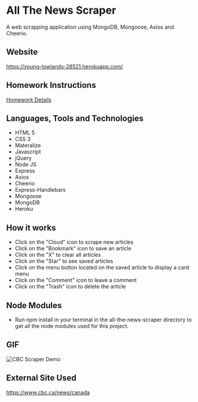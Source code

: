 # All The News Scraper
A web scrapping application using MongoDB, Mongoose, Axios and Cheerio.

## Website
https://young-lowlands-28521.herokuapp.com/

## Homework Instructions
[Homework Details](homework_instructions.md)

## Languages, Tools and Technologies

* HTML 5
* CSS 3
* Materalize
* Javascript
* jQuery
* Node JS
* Express
* Axios
* Cheerio
* Express-Handlebars
* Mongoose
* MongoDB
* Heroku

## How it works

* Click on the "Cloud" icon to scrape new articles
* Click on the "Bookmark" icon to save an article
* Click on the "X" to clear all articles
* Click on the "Star" to see saved articles
* Click on the menu button located on the saved article to display a card menu
* Click on the "Comment" icon to leave a comment
* Click on the "Trash" icon to delete the article

## Node Modules

* Run npm install in your terminal in the all-the-news-scraper directory to get all the node modules used for this project.

## GIF

![CBC Scraper Demo](cbcscraper.gif)

## External Site Used
https://www.cbc.ca/news/canada

